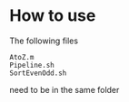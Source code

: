 # How to use

The following files
```
AtoZ.m
Pipeline.sh
SortEvenOdd.sh
```
need to be in the same folder
